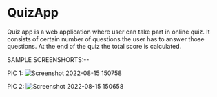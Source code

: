 # QuizApp
Quiz app is a web application where user can take part in online quiz. It consists of certain number of questions the user has to answer those questions. At the end of the quiz the total score is calculated.

SAMPLE SCREENSHORTS:--

PIC 1:
![Screenshot 2022-08-15 150758](https://user-images.githubusercontent.com/81349176/184613128-bd412365-2256-45d3-93fe-6db386370230.png)


PIC 2:
![Screenshot 2022-08-15 150658](https://user-images.githubusercontent.com/81349176/184613057-76b3dd0b-c8e4-40cb-a4b0-b3567eb39b44.png)




